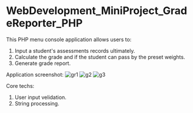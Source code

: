 # WebDevelopment_MiniProject_GradeReporter_PHP

This PHP menu console application allows users to:
  1. Input a student's assessments records ultimately.
  2. Calculate the grade and if the student can pass by the preset weights.
  3. Generate grade report.
 
Application screenshot:
![gr1](https://user-images.githubusercontent.com/93168873/211616944-3e81f4ef-3db9-4e51-b458-8d0855a9ec7e.jpg)
![g2](https://user-images.githubusercontent.com/93168873/211616971-24627303-d073-4795-81f6-4a36e6c24141.jpg)
![g3](https://user-images.githubusercontent.com/93168873/211616983-2bc22abd-83f9-4977-89b7-90ae2bc965a0.jpg)

Core techs:
  1. User input velidation.
  2. String processing.
